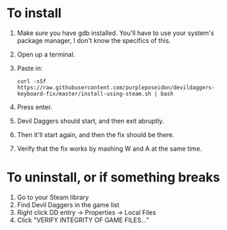 # To install
1. Make sure you have gdb installed. You'll have to use your system's package manager, I don't know the specifics of this.
2. Open up a terminal.
3. Paste in:

    `curl -sSf https://raw.githubusercontent.com/purpleposeidon/devildaggers-keyboard-fix/master/install-using-steam.sh | bash`

4. Press enter.
5. Devil Daggers should start, and then exit abruptly.
6. Then it'll start again, and then the fix should be there.
6. Verify that the fix works by mashing W and A at the same time.

# To uninstall, or if something breaks
1. Go to your Steam library
2. Find Devil Daggers in the game list
3. Right click DD entry -> Properties -> Local Files
4. Click "VERIFY INTEGRITY OF GAME FILES..."
